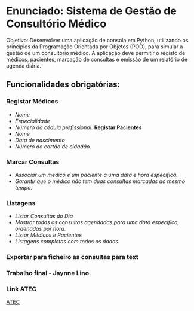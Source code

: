 # Enunciado: Sistema de Gestão de Consultório Médico

Objetivo:
Desenvolver uma aplicação de consola em Python, utilizando os princípios da Programação Orientada por Objetos (POO), para simular a gestão de um consultório médico. A aplicação deve permitir o registo de médicos, pacientes, marcação de consultas e emissão de um relatório de agenda diária.

## Funcionalidades obrigatórias:

### Registar Médicos

* _Nome_
* _Especialidade_
* _Número da cédula profissional._
**Registar Pacientes**
* _Nome_
* _Data de nascimento_
* _Número do cartão de cidadão._

### Marcar Consultas

* _Associar um médico e um paciente a uma data e hora específica._
* _Garantir que o médico não tem duas consultas marcadas ao mesmo tempo._

### Listagens

* _Listar Consultas do Dia_
* _Mostrar todas as consultas agendadas para uma data específica, ordenadas por hora._
* _Listar Médicos e Pacientes_
* _Listagens completas com todos os dados._

### Exportar para ficheiro as consultas para text

### Trabalho final - Jaynne Lino

### Link ATEC

[ATEC](https://www.atec.pt/)